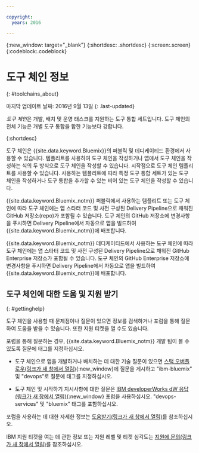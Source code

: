 ```yaml
---

copyright:
  years: 2016

---
```


{:new_window: target="_blank"}
{:shortdesc: .shortdesc}
{:screen:.screen}
{:codeblock:.codeblock}


# 도구 체인 정보    
{: #toolchains_about}  

마지막 업데이트 날짜: 2016년 9월 13일
{: .last-updated}

*도구 체인*은 개발, 배치 및 운영 태스크를 지원하는 도구 통합 세트입니다. 도구 체인의 전체 기능은 개별 도구 통합을 합한 기능보다 강합니다.
    
{:shortdesc}

도구 체인은 {{site.data.keyword.Bluemix}}의 퍼블릭 및 데디케이티드 환경에서 사용할 수 있습니다. 템플리트를 사용하여 도구 체인을 작성하거나 앱에서 도구 체인을 작성하는 식의 두 방식으로 도구 체인을 작성할 수 있습니다. 시작점으로 도구 체인 템플리트를 사용할 수 있습니다. 사용하는 템플리트에 따라 특정 도구 통합 세트가 있는 도구 체인을 작성하거나 도구 통합을 추가할 수 있는 비어 있는 도구 체인을 작성할 수 있습니다.

{{site.data.keyword.Bluemix_notm}} 퍼블릭에서 사용하는 템플리트 또는 도구 체인에 따라 도구 체인에는 앱 스타터 코드 및 사전 구성된 Delivery Pipeline으로 채워진 GitHub 저장소(repo)가 포함될 수 있습니다. 도구 체인의 GitHub 저장소에 변경사항을 푸시하면 Delivery Pipeline에서 자동으로 앱을 빌드하여 {{site.data.keyword.Bluemix_notm}}에 배포합니다. 

{{site.data.keyword.Bluemix_notm}} 데디케이티드에서 사용하는 도구 체인에 따라 도구 체인에는 앱 스타터 코드 및 사전 구성된 Delivery Pipeline으로 채워진 GitHub Enterprise 저장소가 포함될 수 있습니다. 도구 체인의 GitHub Enterprise 저장소에 변경사항을 푸시하면 Delivery Pipeline에서 자동으로 앱을 빌드하여 {{site.data.keyword.Bluemix_notm}}에 배포합니다.

## 도구 체인에 대한 도움 및 지원 받기 
{: #gettinghelp}

도구 체인을 사용할 때 문제점이나 질문이 있으면 정보를 검색하거나 포럼을 통해 질문하여 도움을 받을 수 있습니다. 또한 지원 티켓을 열 수도 있습니다. 

포럼을 통해 질문하는 경우, {{site.data.keyword.Bluemix_notm}} 개발 팀이 볼 수 있도록 질문에 태그를 지정하십시오.

* 도구 체인으로 앱을 개발하거나 배치하는 데 대한 기술 질문이 있으면 [스택 오버플로우(링크가 새 창에서 열림)](http://stackoverflow.com/search?q=devops+ibm-bluemix){:new_window}에 질문을 게시하고 "ibm-bluemix" 및 "devops"로 질문에 태그를 지정하십시오.

* 도구 체인 및 시작하기 지시사항에 대한 질문은 [IBM developerWorks dW 응답(링크가 새 창에서 열림)](https://developer.ibm.com/answers/topics/devops-services/?smartspace=bluemix){:new_window} 포럼을 사용하십시오. "devops-services" 및 "bluemix" 태그를 포함하십시오.

포럼을 사용하는 데 대한 자세한 정보는 [도움받기(링크가 새 창에서 열림)](https://www.{DomainName}/docs/support/index.html#getting-help)를 참조하십시오.

IBM 지원 티켓을 여는 데 관한 정보 또는 지원 레벨 및 티켓 심각도는 [지원에 문의(링크가 새 창에서 열림)](https://www.{DomainName}/docs/support/index.html#contacting-support)를 참조하십시오.
